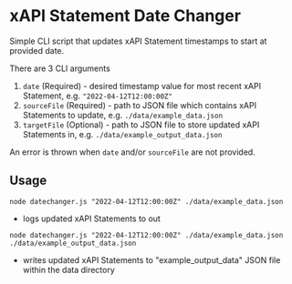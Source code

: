 # xAPI Statement Date Changer

Simple CLI script that updates xAPI Statement timestamps to start at provided date.

There are 3 CLI arguments
1. `date` (Required) - desired timestamp value for most recent xAPI Statement, e.g. `"2022-04-12T12:00:00Z"`
2. `sourceFile` (Required) - path to JSON file which contains xAPI Statements to update, e.g. `./data/example_data.json`
3. `targetFile` (Optional) - path to JSON file to store updated xAPI Statements in, e.g. `./data/example_output_data.json`

An error is thrown when `date` and/or `sourceFile` are not provided.

## Usage

`node datechanger.js "2022-04-12T12:00:00Z" ./data/example_data.json`

- logs updated xAPI Statements to out

`node datechanger.js "2022-04-12T12:00:00Z" ./data/example_data.json ./data/example_output_data.json`

- writes updated xAPI Statements to "example_output_data" JSON file within the data directory
